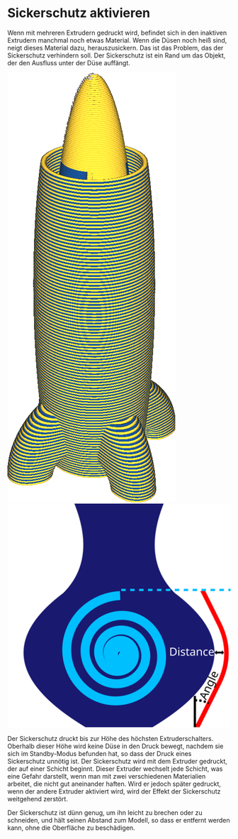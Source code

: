 Sickerschutz aktivieren
====
Wenn mit mehreren Extrudern gedruckt wird, befindet sich in den inaktiven Extrudern manchmal noch etwas Material. Wenn die Düsen noch heiß sind, neigt dieses Material dazu, herauszusickern. Das ist das Problem, das der Sickerschutz verhindern soll. Der Sickerschutz ist ein Rand um das Objekt, der den Ausfluss unter der Düse auffängt.

<!--screenshot {
"image_path": "ooze_shield.png",
"models": [
    {
        "script": "rocket_dual.scad",
        "scad_params": ["extruder=0"],
        "object_settings": {
            "extruder_nr": 0
        },
        "transformation": ["scale(0.5)"]
    },
    {
        "script": "rocket_dual.scad",
        "scad_params": ["extruder=1"],
        "object_settings": {
            "extruder_nr": 1
        },
        "transformation": ["scale(0.5)"]
    }
],
"camera_position": [-62, 102, 87],
"settings": {
    "ooze_shield_enabled": true,
    "layer_height": 0.2,
    "line_width": 0.6
},
"colour_scheme": "material_colour",
"colours": 64
}-->
![Der Sickerschutz wird mit dem ersten Extruder einer Schicht gedruckt, was bei zwei Extrudern zu einem alternierenden Muster führt](../images/ooze_shield.png)
![Einige Parameter können für den Sickerschutz angepasst werden](../images/ooze_shield.svg)

Der Sickerschutz druckt bis zur Höhe des höchsten Extruderschalters. Oberhalb dieser Höhe wird keine Düse in den Druck bewegt, nachdem sie sich im Standby-Modus befunden hat, so dass der Druck eines Sickerschutz unnötig ist. Der Sickerschutz wird mit dem Extruder gedruckt, der auf einer Schicht beginnt. Dieser Extruder wechselt jede Schicht, was eine Gefahr darstellt, wenn man mit zwei verschiedenen Materialien arbeitet, die nicht gut aneinander haften. Wird er jedoch später gedruckt, wenn der andere Extruder aktiviert wird, wird der Effekt der Sickerschutz weitgehend zerstört.

Der Sickerschutz ist dünn genug, um ihn leicht zu brechen oder zu schneiden, und hält seinen Abstand zum Modell, so dass er entfernt werden kann, ohne die Oberfläche zu beschädigen.